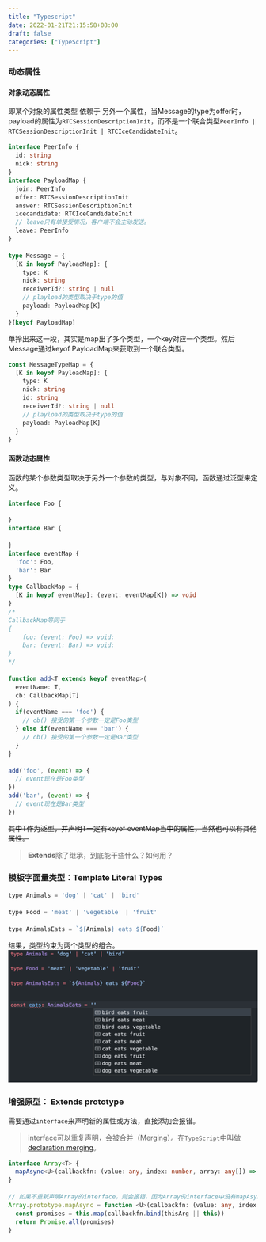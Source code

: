 ```yaml
---
title: "Typescript"
date: 2022-01-21T21:15:58+08:00
draft: false
categories: ["TypeScript"]
---
```


### 动态属性

#### 对象动态属性

即某个对象的属性类型 依赖于 另外一个属性，当Message的type为offer时，payload的属性为`RTCSessionDescriptionInit`，而不是一个联合类型`PeerInfo | RTCSessionDescriptionInit | RTCIceCandidateInit`。
```ts
interface PeerInfo {
  id: string
  nick: string
}
interface PayloadMap {
  join: PeerInfo
  offer: RTCSessionDescriptionInit
  answer: RTCSessionDescriptionInit
  icecandidate: RTCIceCandidateInit
  // leave只有单接受情况，客户端不会主动发送。
  leave: PeerInfo
}

type Message = {
  [K in keyof PayloadMap]: {
    type: K
    nick: string
    receiverId?: string | null
    // playload的类型取决于type的值
    payload: PayloadMap[K]
  }
}[keyof PayloadMap]

```

单拎出来这一段，其实是map出了多个类型，一个key对应一个类型。然后Message通过keyof PayloadMap来获取到一个联合类型。
```ts
const MessageTypeMap = {
  [K in keyof PayloadMap]: {
    type: K
    nick: string
    id: string
    receiverId?: string | null
    // playload的类型取决于type的值
    payload: PayloadMap[K]
  }
}
```


#### 函数动态属性

函数的某个参数类型取决于另外一个参数的类型，与对象不同，函数通过泛型来定义。
```ts
interface Foo {

}
interface Bar {

}
interface eventMap {
  'foo': Foo,
  'bar': Bar
}
type CallbackMap = {
  [K in keyof eventMap]: (event: eventMap[K]) => void
}
/*
CallbackMap等同于
{
    foo: (event: Foo) => void;
    bar: (event: Bar) => void;
}
*/

function add<T extends keyof eventMap>(
  eventName: T,
  cb: CallbackMap[T]
) {
  if(eventName === 'foo') {
    // cb() 接受的第一个参数一定是Foo类型
  } else if(eventName === 'bar') {
    // cb() 接受的第一个参数一定是Bar类型
  }
}

add('foo', (event) => {
  // event现在是Foo类型
})
add('bar', (event) => {
  // event现在是Bar类型
})
```
~~其中T作为泛型，并声明T一定有keyof eventMap当中的属性，当然也可以有其他属性。~~

> **Extends**除了继承，到底能干些什么？如何用？


### 模板字面量类型：Template Literal Types

```javascript
type Animals = 'dog' | 'cat' | 'bird'

type Food = 'meat' | 'vegetable' | 'fruit'

type AnimalsEats = `${Animals} eats ${Food}`
```
结果，类型约束为两个类型的组合。
![](/images/2022-03-11-13-53-57.png)


### 增强原型： Extends prototype
需要通过`interface`来声明新的属性或方法，直接添加会报错。
> interface可以重复声明，会被合并（Merging）。在`TypeScript`中叫做[declaration merging](https://www.typescriptlang.org/docs/handbook/declaration-merging.html)。
```typescript
interface Array<T> {
  mapAsync<U>(callbackfn: (value: any, index: number, array: any[]) => Promise<U>, thisArg?: any): Promise<U[]>
}

// 如果不重新声明Array的interface，则会报错，因为Array的interface中没有mapAsync方法。
Array.prototype.mapAsync = function <U>(callbackfn: (value: any, index: number, array: any[]) => Promise<U>, thisArg?: any): Promise<U[]> {
  const promises = this.map(callbackfn.bind(thisArg || this))
  return Promise.all(promises)
}
```